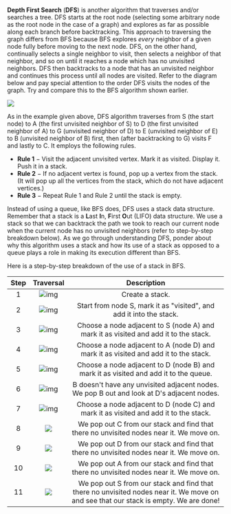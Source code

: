 <!--title={Depth First Search}-->

<!--badges={Algorithms:10}-->

<!--concepts{Depth First Search}-->

**Depth First Search** (**DFS**) is another algorithm that traverses and/or searches a tree. DFS starts at the root node (selecting some arbitrary node as the root node in the case of a graph) and explores as far as possible along each branch before backtracking. This approach to traversing the graph differs from BFS because BFS explores *every* neighbor of a given node fully before moving to the next node. DFS, on the other hand, continually selects a single neighbor to visit, then selects a neighbor of that neighbor, and so on until it reaches a node which has no unvisited neighbors. DFS then backtracks to a node that has an unvisited neighbor and continues this process until all nodes are visited. Refer to the diagram below and pay special attention to the order DFS visits the nodes of the graph. Try and compare this to the BFS algorithm shown earlier.

![](https://i.ibb.co/BcVyBHT/DFS.png)

As in the example given above, DFS algorithm traverses from S (the start node) to A (the first unvisited neighbor of S) to D (the first unvisited neighbor of A) to G (unvisited neighbor of D) to E (unvisited neighbor of E) to B (unvisited neighbor of B) first, then (after backtracking to G) visits F and lastly to C. It employs the following rules.

- **Rule 1** − Visit the adjacent unvisited vertex. Mark it as visited. Display it. Push it in a stack.
- **Rule 2** − If no adjacent vertex is found, pop up a vertex from the stack. (It will pop up all the vertices from the stack, which do not have adjacent vertices.)
- **Rule 3** − Repeat Rule 1 and Rule 2 until the stack is empty.

Instead of using a queue, like BFS does, DFS uses a stack data structure. Remember that a stack is a **L**ast **I**n, **F**irst **O**ut (LIFO) data structure. We use a stack so that we can backtrack the path we took to reach our current node when the current node has no unvisited neighbors (refer to step-by-step breakdown below). As we go through understanding DFS, ponder about why this algorithm uses a stack and how its use of a stack as opposed to a queue plays a role in making its execution different than BFS.

Here is a step-by-step breakdown of the use of a stack in BFS. 

| Step |                      Traversal                       |                         Description                          |
| :--: | :--------------------------------------------------: | :----------------------------------------------------------: |
|  1   | ![img](https://i.ibb.co/C7hQjzK/DFS-Traversal.pngg)  |                       Create a stack.                        |
|  2   | ![img](https://i.ibb.co/0ZwGn9j/DFS-Traversal-1.png) | Start from node S, mark it as "visited", and add it into the stack. |
|  3   | ![img](https://i.ibb.co/k5sh0Vg/DFS-Traversal-2.png) | Choose a node adjacent to S (node A) and mark it as visited and add it to the stack. |
|  4   | ![img](https://i.ibb.co/HrMWFVm/DFS-Traversal-3.png) | Choose a node adjacent to A (node D) and mark it as visited and add it to the stack. |
|  5   | ![img](https://i.ibb.co/0hVBr15/DFS-Traversal-4.png) | Choose a node adjacent to D (node B) and mark it as visited and add it to the queue. |
|  6   | ![img](https://i.ibb.co/2s4032J/DFS-Traversal-5.png) | B doesn't have any unvisited adjacent nodes. We pop B out and look at D's adjacent nodes. |
|  7   | ![img](https://i.ibb.co/ZBNdg2g/DFS-Traversal-6.png) | Choose a node adjacent to D (node C) and mark it as visited and add it to the stack. |
|  8   |   ![](https://i.ibb.co/V30g8VV/DFS-Traversal.png)    | We pop out C from our stack and find that there no unvisited nodes near it. We move on. |
|  9   |  ![](https://i.ibb.co/VN01Tb0/DFS-Traversal-1.png)   | We pop out D from our stack and find that there no unvisited nodes near it. We move on. |
|  10  |  ![](https://i.ibb.co/6nQwWC4/DFS-Traversal-2.png)   | We pop out A from our stack and find that there no unvisited nodes near it. We move on. |
|  11  |  ![](https://i.ibb.co/xs6WFfg/DFS-Traversal-3.png)   | We pop out S from our stack and find that there no unvisited nodes near it. We move on and see that our stack is empty. We are done! |
